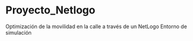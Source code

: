 # Proyecto_Netlogo
Optimización de la movilidad en la calle a través de un NetLogo Entorno de simulación
